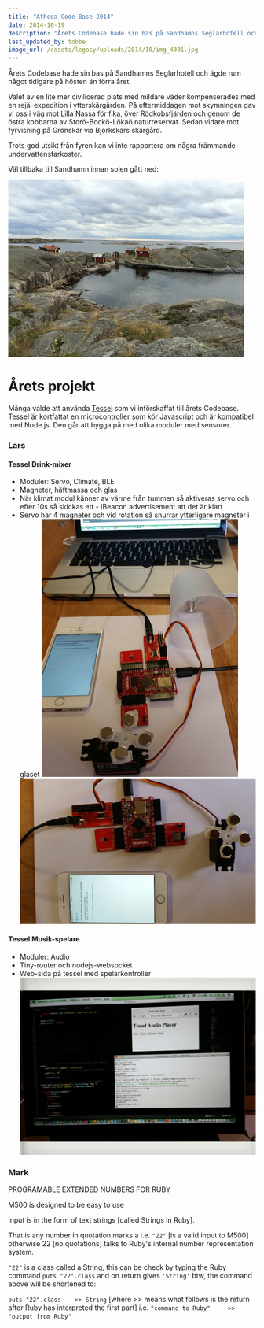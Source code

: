 ```yaml
---
title: "Athega Code Base 2014"
date: 2014-10-19
description: "Årets Codebase hade sin bas på Sandhamns Seglarhotell och ägde rum något tidigare på hösten än förra året."
last_updated_by: tobbe
image_url: /assets/legacy/uploads/2014/10/img_4301.jpg
---
```

Årets Codebase hade sin bas på Sandhamns Seglarhotell och ägde rum något tidigare på hösten än förra året.

Valet av en lite mer civilicerad plats med mildare väder kompenserades med en rejäl expedition i ytterskärgården.
På eftermiddagen mot skymningen gav vi oss i väg mot Lilla Nassa för fika, över Rödkobsfjärden och genom de östra
kobbarna av Storö-Bockö-Lökaö naturreservat. Sedan vidare mot fyrvisning på Grönskär via Björkskärs skärgård.

Trots god utsikt från fyren kan vi inte rapportera om några främmande undervattensfarkoster.

Väl tillbaka till Sandhamn innan solen gått ned:

![Lilla Nassa.](/assets/legacy/uploads/2014/10/img_4301.jpg)

Årets projekt
=============
Många valde att använda [Tessel](https://tessel.io/) som vi införskaffat till årets Codebase. Tessel är kortfattat en microcontroller som kör Javascript och är kompatibel med Node.js. Den går att bygga på med olika moduler med sensorer.

### Lars

#### Tessel Drink-mixer

- Moduler: Servo, Climate, BLE
- Magneter, häftmassa och glas
- När klimat modul känner av värme från tummen så aktiveras servo och efter 10s så skickas ett - iBeacon advertisement att det är klart
- Servo har 4 magneter och vid rotation så snurrar ytterligare magneter i glaset
![Drinkmixer](/assets/legacy/uploads/2014/10/tesselpresentatino-003.jpg)
![Drinkmixer](/assets/legacy/uploads/2014/10/tesselpresentatino-004.jpg)

#### Tessel Musik-spelare

- Moduler: Audio
- Tiny-router och nodejs-websocket
- Web-sida på tessel med spelarkontroller
![Musikspelare](/assets/legacy/uploads/2014/10/tesselpresentatino-006.jpg)

### Mark

PROGRAMABLE EXTENDED NUMBERS FOR RUBY

M500 is designed to be easy to use

input is in the form of text strings [called Strings in Ruby].

That is any number in quotation marks a i.e. `"22"` [is a valid input to M500]
otherwise 22 [no quotations] talks to Ruby's internal number representation system.

`"22"` is a class called a String, this can be check by typing  the Ruby
command `puts "22".class` and on return gives `'String'`
btw, the command above will be shortened to:

`puts "22".class    >> String`     [where >> means what
follows is the return after Ruby has interpreted the first part]
i.e.   `"command to Ruby"     >> "output from Ruby"`
